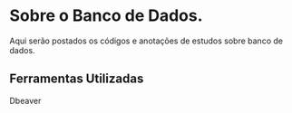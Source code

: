 # Sobre o Banco de Dados.
Aqui serão postados os códigos e anotações de estudos sobre banco de dados.

## Ferramentas Utilizadas
Dbeaver
